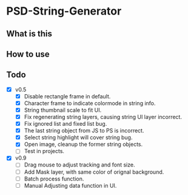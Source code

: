 # PSD-String-Generator
## What is this

## How to use

## Todo
- [x] v0.5
  - [x] Disable rectangle frame in default.
  - [x] Character frame to indicate colormode in string info.
  - [x] String thumbnail scale to fit UI.
  - [x] Fix regenerating string layers, causing string UI layer incorrect.
  - [x] Fix ignored list and fixed list bug.
  - [x] The last string object from JS to PS is incorrect.
  - [x] Select string highlight will cover string bug.
  - [x] Open image, cleanup the former string objects.
  - [ ] Test in projects.
  
- [x] v0.9
  - [ ] Drag mouse to adjust tracking and font size.
  - [ ] Add Mask layer, with same color of orignal background.
  - [ ] Batch process function.
  - [ ] Manual Adjusting data function in UI.
